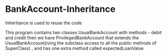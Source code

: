 # BankAccount-Inheritance

Inheritance is used to reuse the code 

This program contains two classes
UsualBankAccount with methods - debit and credit
then we have 
PrivilegedBankAccount that extends the UsualBankAccount(iving the subclass access to all the public methods of SuperClass) , and has one extra method called expectedLoanValue
